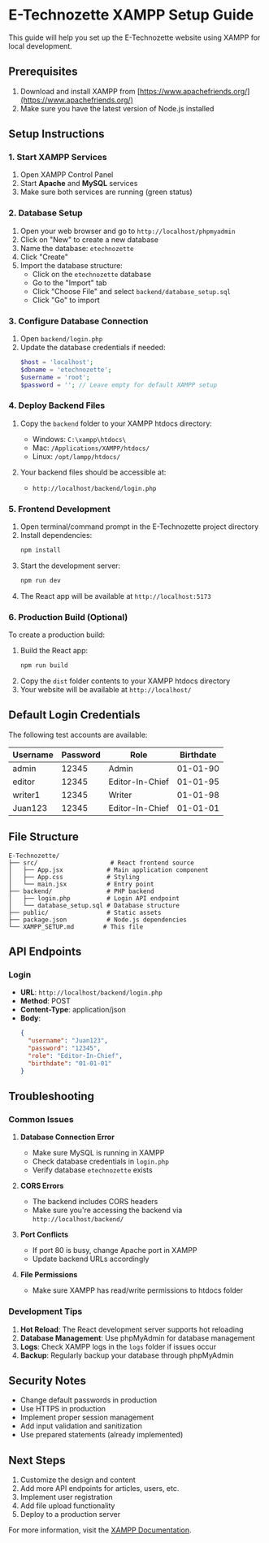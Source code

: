 # E-Technozette XAMPP Setup Guide

This guide will help you set up the E-Technozette website using XAMPP for local development.

## Prerequisites

1. Download and install XAMPP from [https://www.apachefriends.org/](https://www.apachefriends.org/)
2. Make sure you have the latest version of Node.js installed

## Setup Instructions

### 1. Start XAMPP Services

1. Open XAMPP Control Panel
2. Start **Apache** and **MySQL** services
3. Make sure both services are running (green status)

### 2. Database Setup

1. Open your web browser and go to `http://localhost/phpmyadmin`
2. Click on "New" to create a new database
3. Name the database: `etechnozette`
4. Click "Create"
5. Import the database structure:
   - Click on the `etechnozette` database
   - Go to the "Import" tab
   - Click "Choose File" and select `backend/database_setup.sql`
   - Click "Go" to import

### 3. Configure Database Connection

1. Open `backend/login.php`
2. Update the database credentials if needed:
   ```php
   $host = 'localhost';
   $dbname = 'etechnozette';
   $username = 'root';
   $password = ''; // Leave empty for default XAMPP setup
   ```

### 4. Deploy Backend Files

1. Copy the `backend` folder to your XAMPP htdocs directory:
   - Windows: `C:\xampp\htdocs\`
   - Mac: `/Applications/XAMPP/htdocs/`
   - Linux: `/opt/lampp/htdocs/`

2. Your backend files should be accessible at:
   - `http://localhost/backend/login.php`

### 5. Frontend Development

1. Open terminal/command prompt in the E-Technozette project directory
2. Install dependencies:
   ```bash
   npm install
   ```
3. Start the development server:
   ```bash
   npm run dev
   ```
4. The React app will be available at `http://localhost:5173`

### 6. Production Build (Optional)

To create a production build:

1. Build the React app:
   ```bash
   npm run build
   ```
2. Copy the `dist` folder contents to your XAMPP htdocs directory
3. Your website will be available at `http://localhost/`

## Default Login Credentials

The following test accounts are available:

| Username | Password | Role | Birthdate |
|----------|----------|------|-----------|
| admin | 12345 | Admin | 01-01-90 |
| editor | 12345 | Editor-In-Chief | 01-01-95 |
| writer1 | 12345 | Writer | 01-01-98 |
| Juan123 | 12345 | Editor-In-Chief | 01-01-01 |

## File Structure

```
E-Technozette/
├── src/                    # React frontend source
│   ├── App.jsx            # Main application component
│   ├── App.css            # Styling
│   └── main.jsx           # Entry point
├── backend/               # PHP backend
│   ├── login.php          # Login API endpoint
│   └── database_setup.sql # Database structure
├── public/                # Static assets
├── package.json           # Node.js dependencies
└── XAMPP_SETUP.md        # This file
```

## API Endpoints

### Login
- **URL**: `http://localhost/backend/login.php`
- **Method**: POST
- **Content-Type**: application/json
- **Body**:
  ```json
  {
    "username": "Juan123",
    "password": "12345",
    "role": "Editor-In-Chief",
    "birthdate": "01-01-01"
  }
  ```

## Troubleshooting

### Common Issues

1. **Database Connection Error**
   - Make sure MySQL is running in XAMPP
   - Check database credentials in `login.php`
   - Verify database `etechnozette` exists

2. **CORS Errors**
   - The backend includes CORS headers
   - Make sure you're accessing the backend via `http://localhost/backend/`

3. **Port Conflicts**
   - If port 80 is busy, change Apache port in XAMPP
   - Update backend URLs accordingly

4. **File Permissions**
   - Make sure XAMPP has read/write permissions to htdocs folder

### Development Tips

1. **Hot Reload**: The React development server supports hot reloading
2. **Database Management**: Use phpMyAdmin for database management
3. **Logs**: Check XAMPP logs in the `logs` folder if issues occur
4. **Backup**: Regularly backup your database through phpMyAdmin

## Security Notes

- Change default passwords in production
- Use HTTPS in production
- Implement proper session management
- Add input validation and sanitization
- Use prepared statements (already implemented)

## Next Steps

1. Customize the design and content
2. Add more API endpoints for articles, users, etc.
3. Implement user registration
4. Add file upload functionality
5. Deploy to a production server

For more information, visit the [XAMPP Documentation](https://www.apachefriends.org/docs/).
